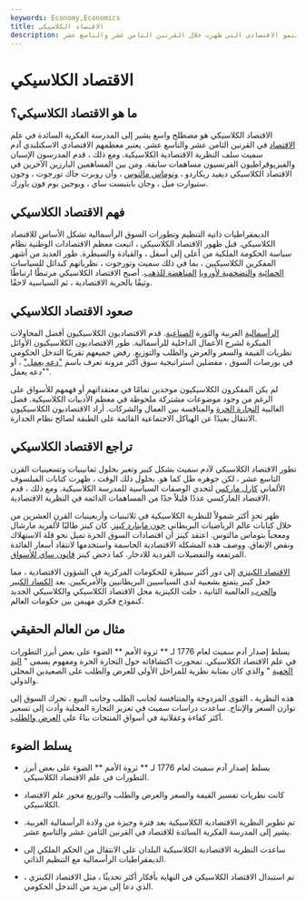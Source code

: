 ```yaml
---
keywords: Economy,Economics
title: الاقتصاد الكلاسيكي
description: يشير الاقتصاد الكلاسيكي إلى مجموعة من الأعمال حول نظريات السوق والنمو الاقتصادي التي ظهرت خلال القرنين الثامن عشر والتاسع عشر.
---
```


# الاقتصاد الكلاسيكي
## ما هو الاقتصاد الكلاسيكي؟

الاقتصاد الكلاسيكي هو مصطلح واسع يشير إلى المدرسة الفكرية السائدة في علم [الاقتصاد](/economics) في القرنين الثامن عشر والتاسع عشر. يعتبر معظمهم الاقتصادي الاسكتلندي آدم سميث سلف النظرية الاقتصادية الكلاسيكية. ومع ذلك ، قدم المدرسون الإسبان والفيزيوقراطيون الفرنسيون مساهمات سابقة. ومن بين المساهمين البارزين الآخرين في الاقتصاد الكلاسيكي ديفيد ريكاردو ، [وتوماس مالتوس](/thomas-malthus) ، وآن روبرت جاك تورجوت ، وجون ستيوارت ميل ، وجان بابتيست ساي ، ويوجين بوم فون باورك.

## فهم الاقتصاد الكلاسيكي

الديمقراطيات ذاتية التنظيم وتطورات السوق الرأسمالية تشكل الأساس للاقتصاد الكلاسيكي. قبل ظهور الاقتصاد الكلاسيكي ، اتبعت معظم الاقتصادات الوطنية نظام سياسة الحكومة الملكية من أعلى إلى أسفل ، والقيادة والسيطرة. طور العديد من أشهر المفكرين الكلاسيكيين ، بما في ذلك سميث وتورجوت ، نظرياتهم كبدائل للسياسات [الحمائية](/protectionism) [والتضخمية لأوروبا](/mercantilism) [المناهضة للذهب](/mercantilism). أصبح الاقتصاد الكلاسيكي مرتبطًا ارتباطًا وثيقًا بالحرية الاقتصادية ، ثم السياسية لاحقًا.

## صعود الاقتصاد الكلاسيكي

[الرأسمالية](/capitalism) الغربية والثورة [الصناعية](/industrial-revolution). قدم الاقتصاديون الكلاسيكيون أفضل المحاولات المبكرة لشرح الأعمال الداخلية للرأسمالية. طور الاقتصاديون الكلاسيكيون الأوائل نظريات القيمة والسعر والعرض والطلب والتوزيع. رفض جميعهم تقريبًا التدخل الحكومي في بورصات السوق ، مفضلين استراتيجية سوق أكثر مرونة تعرف باسم ["دعه يعمل"](/laissezfaire) ، أو "دعه يعمل".

لم يكن المفكرون الكلاسيكيون موحدين تمامًا في معتقداتهم أو فهمهم للأسواق على الرغم من وجود موضوعات مشتركة ملحوظة في معظم الأدبيات الكلاسيكية. فضل الغالبية [التجارة الحرة](/free-trade) والمنافسة بين العمال والشركات. أراد الاقتصاديون الكلاسيكيون الانتقال بعيدًا عن الهياكل الاجتماعية القائمة على الطبقة لصالح نظام الجدارة.

## تراجع الاقتصاد الكلاسيكي

تطور الاقتصاد الكلاسيكي لآدم سميث بشكل كبير وتغير بحلول ثمانينيات وتسعينيات القرن التاسع عشر ، لكن جوهره ظل كما هو. بحلول ذلك الوقت ، ظهرت كتابات الفيلسوف الألماني [كارل ماركس](/karl-marx) لتحدي الوصفات السياسية للمدرسة الكلاسيكية. ومع ذلك ، قدم الاقتصاد الماركسي عددًا قليلاً جدًا من المساهمات الدائمة في النظرية الاقتصادية.

ظهر تحدٍ أكثر شمولاً للنظرية الكلاسيكية في ثلاثينيات وأربعينيات القرن العشرين من خلال كتابات عالم الرياضيات البريطاني [جون ماينارد كينز](/john_maynard_keynes). كان كينز طالبًا لألفريد مارشال ومعجباً بتوماس مالتوس. اعتقد كينز أن اقتصادات السوق الحرة تميل نحو قلة الاستهلاك ونقص الإنفاق. ووصف هذه المشكلة الاقتصادية الحاسمة واستخدمها لانتقاد أسعار الفائدة المرتفعة والتفضيلات الفردية للادخار. كما دحض كينز [قانون ساي للأسواق](/says-law).

[الاقتصاد الكينزي](/keynesianeconomics) إلى دور أكثر سيطرة للحكومات المركزية في الشؤون الاقتصادية ، مما جعل كينز يتمتع بشعبية لدى السياسيين البريطانيين والأمريكيين. بعد [الكساد الكبير والحرب](/great_depression) العالمية الثانية ، حلت الكينزية محل الاقتصاد الكلاسيكي والكلاسيكي الجديد كنموذج فكري مهيمن بين حكومات العالم.

## مثال من العالم الحقيقي

يسلط إصدار آدم سميث لعام 1776 لـ ** ثروة الأمم ** الضوء على بعض أبرز التطورات في علم الاقتصاد الكلاسيكي. تمحورت اكتشافاته حول التجارة الحرة ومفهوم يسمى " [اليد الخفية](/invisiblehand) " والذي كان بمثابة نظرية للمراحل الأولى للعرض والطلب على الصعيدين المحلي والدولي.

هذه النظرية ، القوى المزدوجة والمتنافسة لجانب الطلب وجانب البيع ، تحرك السوق إلى توازن السعر والإنتاج. ساعدت دراسات سميث في تعزيز التجارة المحلية وأدت إلى تسعير أكثر كفاءة وعقلانية في أسواق المنتجات بناءً على [العرض والطلب](/law-of-supply-demand).

## يسلط الضوء

- يسلط إصدار آدم سميث لعام 1776 لـ ** ثروة الأمم ** الضوء على بعض أبرز التطورات في علم الاقتصاد الكلاسيكي.

- كانت نظريات تفسير القيمة والسعر والعرض والطلب والتوزيع محور علم الاقتصاد الكلاسيكي.

- تم تطوير النظرية الاقتصادية الكلاسيكية بعد فترة وجيزة من ولادة الرأسمالية الغربية. يشير إلى المدرسة الفكرية السائدة للاقتصاد في القرنين الثامن عشر والتاسع عشر.

- ساعدت النظرية الاقتصادية الكلاسيكية البلدان على الانتقال من الحكم الملكي إلى الديمقراطيات الرأسمالية مع التنظيم الذاتي.

- تم استبدال الاقتصاد الكلاسيكي في النهاية بأفكار أكثر تحديثًا ، مثل الاقتصاد الكينزي ، الذي دعا إلى مزيد من التدخل الحكومي.

